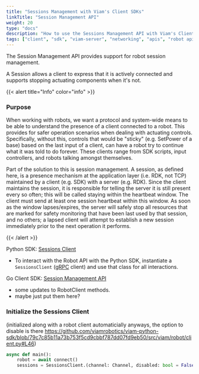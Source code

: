 ```yaml
---
title: "Sessions Management with Viam's Client SDKs"
linkTitle: "Session Management API"
weight: 20
type: "docs"
description: "How to use the Sessions Management API with Viam's Client SDKs."
tags: ["client", "sdk", "viam-server", "networking", "apis", "robot api", "session", "sessions", "session management"]
---
```


The Session Management API provides support for robot session management.

A Session allows a client to express that it is actively connected and
supports stopping actuating components when it's not.

{{< alert title="Info" color="info" >}}

### Purpose

When working with robots, we want a protocol and system-wide means to be able to understand the presence of a client connected to a robot. This provides for safer operation scenarios when dealing with actuating controls. Specifically, without this, controls that would be "sticky" (e.g. SetPower of a base) based on the last input of a client, can have a robot try to continue what it was told to do forever. These clients range from SDK scripts, input controllers, and robots talking amongst themselves.

Part of the solution to this is session management. A session, as defined here, is a presence mechanism at the application layer (i.e. RDK, not TCP) maintained by a client (e.g. SDK) with a server (e.g. RDK). Since the client maintains the session, it is responsible for telling the server it is still present every so often; this will be called staying within the heartbeat window. The client must send at least one session heartbeat within this window. As soon as the window lapses/expires, the server will safely stop all resources that are marked for safety monitoring that have been last used by that session, and no others; a lapsed client will attempt to establish a new session immediately prior to the next operation it performs.

{{< /alert >}}

Python SDK: [Sessions Client](https://python.viam.dev/autoapi/viam/sessions_client/index.html#viam.sessions_client.SessionsClient)

- To interact with the Robot API with the Python SDK, instantiate a `SessionsClient` ([gRPC](https://grpc.io/) client) and use that class for all interactions.

Go Client SDK: [Session Management API](https://pkg.go.dev/go.viam.com/rdk@v0.5.0/session)

- some updates to RobotClient methods.
- maybe just put them here?

### Initialize the Sessions Client

(initialized along with a robot client automaticially anyways, the option to disable is there https://github.com/viamrobotics/viam-python-sdk/blob/79c7c85b11a73b753f5cd9cbbf787dd07fd9eb50/src/viam/robot/client.py#L46)

```python {class="line-numbers linkable-line-numbers"}
async def main():
    robot = await connect()
    sessions = SessionsClient.(channel: Channel, disabled: bool = False)
```
